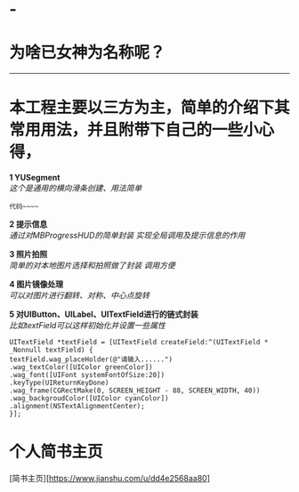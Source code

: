 # -

# 为啥已女神为名称呢？
<!--## 主要就是我的女神太美丽、太漂亮、太吸引人 以至于我的脑海里只剩下我的女神 -->
-------------

# 本工程主要以三方为主，简单的介绍下其常用用法，并且附带下自己的一些小心得，  

**1 YUSegment**  
*这个是通用的横向滑条创建、用法简单*
```
代码~~~~
```

**2 提示信息**  
*通过对MBProgressHUD的简单封装 实现全局调用及提示信息的作用*

**3 照片拍照**  
*简单的对本地图片选择和拍照做了封装 调用方便*

**4 图片镜像处理**  
*可以对图片进行翻转、对称、中心点旋转*

**5 对UIButton、UILabel、UITextField进行的链式封装**  
*比如textField可以这样初始化并设置一些属性*
```
UITextField *textField = [UITextField createField:^(UITextField * _Nonnull textField) {
textField.wag_placeHolder(@"请输入......")
.wag_textColor([UIColor greenColor])
.wag_font([UIFont systemFontOfSize:20])
.keyType(UIReturnKeyDone)
.wag_frame(CGRectMake(0, SCREEN_HEIGHT - 88, SCREEN_WIDTH, 40))
.wag_backgroudColor([UIColor cyanColor])
.alignment(NSTextAlignmentCenter);
}];
```


# 个人简书主页
[简书主页][https://www.jianshu.com/u/dd4e2568aa80]

